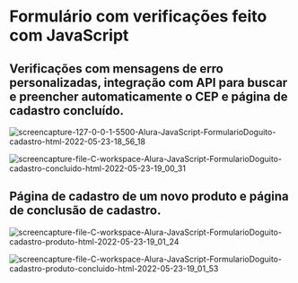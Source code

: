 # Formulário com verificações feito com JavaScript
## Verificações com mensagens de erro personalizadas, integração com API para buscar e preencher automaticamente o CEP e página de cadastro concluído.

![screencapture-127-0-0-1-5500-Alura-JavaScript-FormularioDoguito-cadastro-html-2022-05-23-18_56_18](https://user-images.githubusercontent.com/92182943/169912031-7323502e-3926-469d-b03e-281b99ea06cb.png)



![screencapture-file-C-workspace-Alura-JavaScript-FormularioDoguito-cadastro-concluido-html-2022-05-23-19_00_31](https://user-images.githubusercontent.com/92182943/169912472-60235649-744c-47e5-94be-8d4969fbf03b.png)

## Página de cadastro de um novo produto e página de conclusão de cadastro.

![screencapture-file-C-workspace-Alura-JavaScript-FormularioDoguito-cadastro-produto-html-2022-05-23-19_01_24](https://user-images.githubusercontent.com/92182943/169912559-868cde45-17dd-45e5-88aa-88b971588889.png)


![screencapture-file-C-workspace-Alura-JavaScript-FormularioDoguito-cadastro-produto-concluido-html-2022-05-23-19_01_53](https://user-images.githubusercontent.com/92182943/169912617-5b5be540-0204-4f7e-acc5-d552dabcd013.png)
